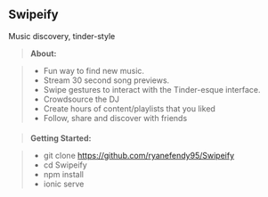 **Swipeify**
-------------

Music discovery, tinder-style

> **About:**

> - Fun way to find new music.
> - Stream 30 second song previews.
> - Swipe gestures to interact with the Tinder-esque interface.
> - Crowdsource the DJ
> - Create hours of content/playlists that you liked
> - Follow, share and discover with friends

#### 

> **Getting Started:**

> - git clone https://github.com/ryanefendy95/Swipeify
> - cd Swipeify
> - npm install
> - ionic serve
